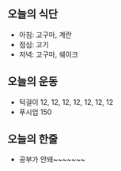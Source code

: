 ## 오늘의 식단
* 아침: 고구마, 계란
* 점심: 고기
* 저녁: 고구마, 쉐이크

## 오늘의 운동
* 턱걸이 12, 12, 12, 12, 12, 12, 12
* 푸시업 150

## 오늘의 한줄
* 공부가 안돼~~~~~~~
